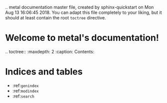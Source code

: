 .. metal documentation master file, created by
   sphinx-quickstart on Mon Aug 13 16:06:45 2018.
   You can adapt this file completely to your liking, but it should at least
   contain the root `toctree` directive.

Welcome to metal's documentation!
=================================

.. toctree::
   :maxdepth: 2
   :caption: Contents:



Indices and tables
==================

* :ref:`genindex`
* :ref:`modindex`
* :ref:`search`
